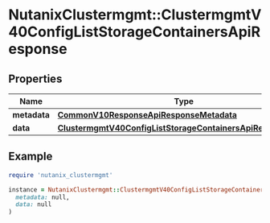 # NutanixClustermgmt::ClustermgmtV40ConfigListStorageContainersApiResponse

## Properties

| Name | Type | Description | Notes |
| ---- | ---- | ----------- | ----- |
| **metadata** | [**CommonV10ResponseApiResponseMetadata**](CommonV10ResponseApiResponseMetadata.md) |  | [optional] |
| **data** | [**ClustermgmtV40ConfigListStorageContainersApiResponseData**](ClustermgmtV40ConfigListStorageContainersApiResponseData.md) |  | [optional] |

## Example

```ruby
require 'nutanix_clustermgmt'

instance = NutanixClustermgmt::ClustermgmtV40ConfigListStorageContainersApiResponse.new(
  metadata: null,
  data: null
)
```

